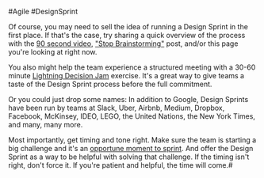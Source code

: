 #Agile #DesignSprint 

Of course, you may need to sell the idea of running a Design Sprint in the first place. If that's the case, try sharing a quick overview of the process with the [90 second video](https://www.youtube.com/watch?v=K2vSQPh6MCE), ["Stop Brainstorming"](https://www.thesprintbook.com/articles/stop-brainstorming-start-sprinting) post, and/or this page you're looking at right now.  
  
You also might help the team experience a structured meeting with a 30-60 minute [Lightning Decision Jam](https://medium.muz.li/a-super-simple-exercise-for-solving-almost-any-product-design-challenge-f9e6c0019d7d) exercise. It's a great way to give teams a taste of the Design Sprint process before the full commitment.  
  
Or you could just drop some names: In addition to Google, Design Sprints have been run by teams at Slack, Uber, Airbnb, Medium, Dropbox, Facebook, McKinsey, IDEO, LEGO, the United Nations, the New York Times, and many, many more.  
  
Most importantly, get timing and tone right. Make sure the team is starting a big challenge and it's an [opportune moment to sprint](https://www.thesprintbook.com/articles/how-do-i-know-if-its-the-right-time-to-run-a-design-sprint). And offer the Design Sprint as a way to be helpful with solving that challenge. If the timing isn't right, don't force it. If you're patient and helpful, the time will come.#